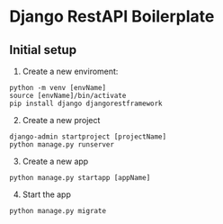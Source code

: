 # Django RestAPI Boilerplate

## Initial setup
1. Create a new enviroment:
```
python -m venv [envName]
source [envName]/bin/activate
pip install django djangorestframework
```

2. Create a new project
```
django-admin startproject [projectName]
python manage.py runserver
```

3. Create a new app
```
python manage.py startapp [appName]
```

4. Start the app
```
python manage.py migrate
```

